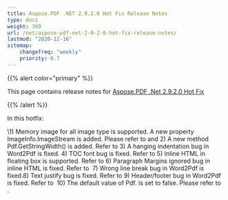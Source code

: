 ```yaml
---
title: Aspose.PDF .NET 2.9.2.0 Hot Fix Release Notes
type: docs
weight: 360
url: /net/aspose-pdf-net-2-9-2-0-hot-fix-release-notes/
lastmod: "2020-12-16"
sitemap:
    changefreq: "weekly"
    priority: 0.7
---
```


{{% alert color="primary" %}} 

This page contains release notes for [Aspose.PDF .Net 2.9.2.0 Hot Fix](http://www.aspose.com/downloads/pdf/net/new-releases/aspose.pdf-.net-2.9.2.0-hot-fix/)

{{% /alert %}} 

In this hotfix:

\1) Memory image for all image type is supported. A new property ImageInfo.ImageStream is added. Please refer to and 2) A new method Pdf.GetStringWidth() is added. Refer to 3) A hanging indentation bug in Word2Pdf is fixed. 4) TOC font bug is fixed. Refer to 5) Inline HTML in floating box is supported. Refer to 6) Paragraph Margins ignored bug in inline HTML is fixed. Refer to  7) Wrong line break bug in Word2Pdf is fixed.8) Text justify bug is fixed. Refer to 9) Header/footer bug in Word2Pdf is fixed. Refer to  10) The default value of Pdf. is set to false. Please refer to .





